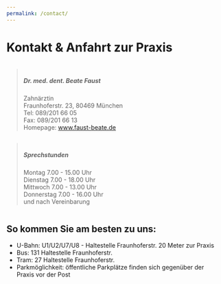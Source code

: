 ```yaml
---
permalink: /contact/
---
```


# Kontakt & Anfahrt zur Praxis

<div class="row">
<div class="large-6 columns">
<blockquote class="panel radius">
<h5>Dr. med. dent. Beate Faust</h5>
Zahnärztin <br />
Fraunhoferstr. 23, 80469 München<br />
Tel: 089/201 66 05 <br />
Fax: 089/201 66 13<br />
Homepage: <a href="/">www.faust-beate.de</a>
</blockquote>
</div>
<div class="large-6 columns">
<blockquote class="panel radius">
<h5>Sprechstunden</h5>
Montag        7.00 - 15.00 Uhr<br />
Dienstag      7.00 - 18.00 Uhr<br />
Mittwoch      7.00 - 13.00 Uhr<br />
Donnerstag    7.00 - 16.00 Uhr <br />
und nach Vereinbarung
</blockquote>
</div>
</div>

## So kommen Sie am besten zu uns:

* U-Bahn: U1/U2/U7/U8 - Haltestelle Fraunhoferstr. 20 Meter zur Praxis
* Bus: 131 Haltestelle Fraunhoferstr.
* Tram: 27 Haltestelle Fraunhoferstr.
* Parkmöglichkeit: öffentliche Parkplätze finden sich gegenüber der Praxis vor der Post
